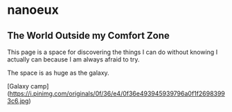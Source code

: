 # nanoeux
## The World Outside my Comfort Zone
This page is a space for discovering the things I can do without knowing I actually can because I am always afraid to try.

The space is as huge as the galaxy.

[Galaxy camp] (https://i.pinimg.com/originals/0f/36/e4/0f36e493945939796a0f1f26983993c6.jpg)
